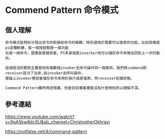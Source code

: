 # Commend Pattern 命令模式 #
個人理解 
----------------
    命令模式能夠拆分發出命令的和接收命令的解藕，特別適用於需要可以復原的功能，比如說像是ps這種軟體，每一個按鈕都是一個功能
    也是一個命令，圖像就是接收者，PS本身就是invorker他可以儲存命令來做出回到上一步的動作。
    
    這個燈泡的範例主要是他有複數個invoker去命令操作同一個東西，我們將commend和receiver區分了出來,由invoker去呼叫操作，
    理論上invoker應該會儲存命令來用於執行或是復原，而receiver紀錄狀態。
    
    Commend Pattern雖然用途很廣，但是目前專案裡面沒有什麼用到所以理解不深。
    
參考連結
---------------
<a href="https://www.youtube.com/watch?v=9qA5kw8dcSU&ab_channel=ChristopherOkhravi">https://www.youtube.com/watch?v=9qA5kw8dcSU&ab_channel=ChristopherOkhravi

<a href="https://notfalse.net/4/command-pattern">https://notfalse.net/4/command-pattern